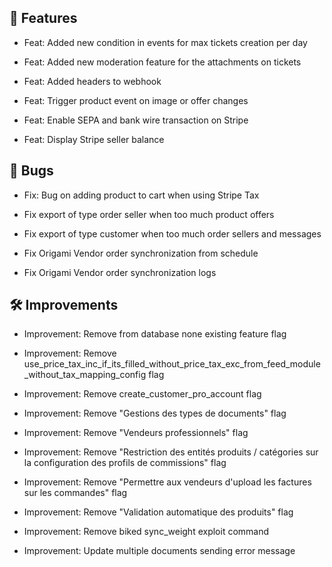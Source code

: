 ## 🚀 Features

- Feat: Added new condition in events for max tickets creation per day

- Feat: Added new moderation feature for the attachments on tickets

- Feat: Added headers to webhook

- Feat: Trigger product event on image or offer changes

- Feat: Enable SEPA and bank wire transaction on Stripe

- Feat: Display Stripe seller balance


## 🐛 Bugs

- Fix: Bug on adding product to cart when using Stripe Tax

- Fix export of type order seller when too much product offers

- Fix export of type customer when too much order sellers and messages

- Fix Origami Vendor order synchronization from schedule

- Fix Origami Vendor order synchronization logs


## 🛠️ Improvements

- Improvement: Remove from database none existing feature flag

- Improvement: Remove use_price_tax_inc_if_its_filled_without_price_tax_exc_from_feed_module_without_tax_mapping_config flag

- Improvement: Remove create_customer_pro_account flag

- Improvement: Remove "Gestions des types de documents" flag

- Improvement: Remove "Vendeurs professionnels" flag

- Improvement: Remove "Restriction des entités produits / catégories sur la configuration des profils de commissions" flag

- Improvement: Remove "Permettre aux vendeurs d'upload les factures sur les commandes" flag

- Improvement: Remove "Validation automatique des produits" flag

- Improvement: Remove biked sync_weight exploit command

- Improvement: Update multiple documents sending error message
